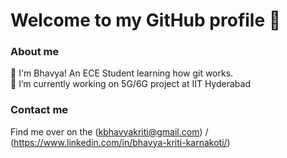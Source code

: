 # Welcome to my GitHub profile 👋

### About me
🌱 I'm Bhavya! An ECE Student learning how git works.</br>
🔭 I’m currently working on 5G/6G project at IIT Hyderabad

### Contact me 
Find me over on the (kbhavyakriti@gmail.com) / (https://www.linkedin.com/in/bhavya-kriti-karnakoti/)
